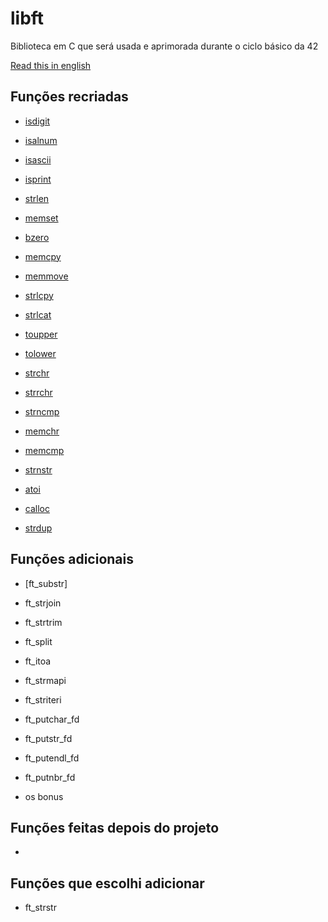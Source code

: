 # libft
Biblioteca em C que será usada e aprimorada durante o ciclo básico da 42

[Read this in english](README-EN.md)

## Funções recriadas
- [isdigit](ft_isdigit.c)
- [isalnum](ft_isalnum.c)
- [isascii](ft_isascii.c)
- [isprint](ft_isprint.c)
- [strlen](ft_strlen.c)
- [memset](ft_memset.c)
- [bzero](ft_bzero.c)
- [memcpy](ft_memcpy.c)
- [memmove](ft_memmove.c)
- [strlcpy](ft_strlcpy.c)
- [strlcat](ft_strlcat.c)
- [toupper](ft_toupper.c)
- [tolower](ft_tolower.c)
- [strchr](ft_strchr.c)
- [strrchr](ft_strrchr.c)
- [strncmp](ft_strncmp.c)
- [memchr](ft_memchr.c)
- [memcmp](ft_memcmp.c)
- [strnstr](ft_strnstr.c)
- [atoi](ft_atoi.c)

- [calloc](ft_calloc.c)
- [strdup](ft_strdup.c)

## Funções adicionais
- [ft_substr]
- ft_strjoin
- ft_strtrim
- ft_split
- ft_itoa
- ft_strmapi
- ft_striteri
- ft_putchar_fd
- ft_putstr_fd
- ft_putendl_fd
- ft_putnbr_fd

- os bonus

## Funções feitas depois do projeto
- 

## Funções que escolhi adicionar
- ft_strstr
